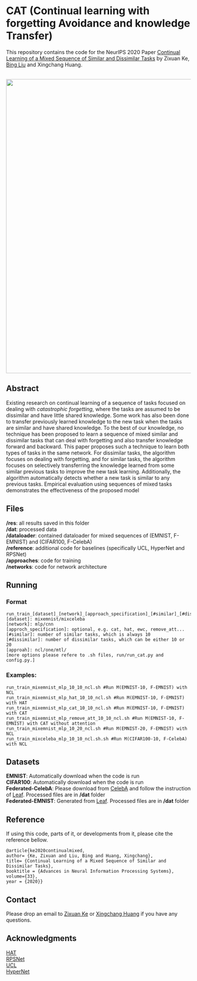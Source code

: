 






# CAT (Continual learning with forgetting Avoidance and knowledge Transfer)

This repository contains the code for the NeurIPS 2020 Paper [Continual Learning of a Mixed Sequence of Similar and Dissimilar Tasks](https://proceedings.neurips.cc/paper/2020/file/d7488039246a405baf6a7cbc3613a56f-Paper.pdf) by Zixuan Ke, [Bing Liu](https://www.cs.uic.edu/~liub/) and Xingchang Huang.

<p align="center">
    <br>
    <a href="https://github.com/ZixuanKe/CAT">
        <img src="https://github.com/ZixuanKe/CAT/blob/main/CAT.png" width="800"/>
    </a>
    <br>
<p>

## Abstract
Existing research on continual learning of a sequence of tasks focused on dealing  with _catastrophic forgetting_, where the tasks are assumed to be dissimilar and have  little shared knowledge. Some work has also been done to transfer previously learned knowledge to the new task when the tasks are similar and have shared knowledge. To the best of our knowledge, no technique has been proposed to learn a sequence of mixed similar and dissimilar tasks that can deal with forgetting and also transfer knowledge forward and backward. This paper proposes such a technique to learn both types of tasks in the same network. For dissimilar tasks, the algorithm focuses on dealing with forgetting, and for similar tasks, the algorithm focuses on selectively transferring the knowledge learned from some similar previous tasks to improve the new task learning. Additionally, the algorithm automatically detects whether a new task is similar to any previous tasks. Empirical evaluation using sequences of mixed tasks demonstrates the effectiveness of the proposed model

## Files
**/res**: all results saved in this folder  
**/dat**: processed data  
**/dataloader**: contained dataloader for mixed sequences of (EMNIST, F-EMNIST) and (CIFAR100, F-CelebA)  
**/reference**: additional code for baselines (specifically UCL, HyperNet and RPSNet)  
**/approaches**: code for training  
**/networks**: code for network architecture  

## Running
### Format
    run_train_[dataset]_[network]_[approach_specification]_[#similar]_[#dissimilar]_[approach].sh
    [dataset]: mixemnist/mixceleba
    [network]: mlp/cnn
    [approch_specification]: optional, e.g. cat, hat, ewc, remove_att...
    [#similar]: number of similar tasks, which is always 10
    [#dissimilar]: number of dissimilar tasks, which can be either 10 or 20
    [approah]: ncl/one/mtl/
    [more options please refere to .sh files, run/run_cat.py and config.py.]
 
 ### Examples:
 
    run_train_mixemnist_mlp_10_10_ncl.sh #Run M(EMNIST-10, F-EMNIST) with NCL 
    run_train_mixemnist_mlp_hat_10_10_ncl.sh #Run M(EMNIST-10, F-EMNIST) with HAT  
    run_train_mixemnist_mlp_cat_10_10_ncl.sh #Run M(EMNIST-10, F-EMNIST) with CAT  
    run_train_mixemnist_mlp_remove_att_10_10_ncl.sh #Run M(EMNIST-10, F-EMNIST) with CAT without attention  
    run_train_mixemnist_mlp_10_20_ncl.sh #Run M(EMNIST-20, F-EMNIST) with NCL          
    run_train_mixceleba_mlp_10_10_ncl.sh.sh #Run M(CIFAR100-10, F-CelebA) with NCL          


## Datasets
**EMNIST**: Automatically download when the code is run  
**CIFAR100**: Automatically download when the code is run  
**Federated-CelebA**: Please download from [CelebA](http://mmlab.ie.cuhk.edu.hk/projects/CelebA.html) and follow the instruction  of [Leaf](https://github.com/TalwalkarLab/leaf).  Processed files are in **/dat** folder  
**Federated-EMNIST**: Generated from [Leaf](https://github.com/TalwalkarLab/leaf).  Processed files are in **/dat** folder  

## Reference
If using this code, parts of it, or developments from it, please cite the reference bellow.

    @article{ke2020continualmixed,
    author= {Ke, Zixuan and Liu, Bing and Huang, Xingchang},
    title= {Continual Learning of a Mixed Sequence of Similar and Dissimilar Tasks},
    booktitle = {Advances in Neural Information Processing Systems},
    volume={33},
    year = {2020}}
    
## Contact

Please drop an email to [Zixuan Ke](zke4@uic.edu) or [Xingchang Huang](huangxch3@gmail.com) if you have any questions. 


## Acknowledgments
 [HAT](https://github.com/joansj/hat/tree/master/src)  
 [RPSNet](https://github.com/brjathu/RPSnet/blob/master/mnist.py)  
 [UCL](https://github.com/csm9493/UCL)  
 [HyperNet](https://github.com/chrhenning/hypercl/blob/master/toy_example/README.md)  
 
